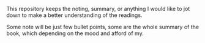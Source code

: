This repository keeps the noting, summary, or anything I would like to jot down to make a better understanding of the readings.

Some note will be just few bullet points, some are the whole summary of the book, which depending on the mood and afford of my.
